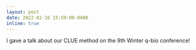 ```yaml
---
layout: post
date: 2022-02-16 15:59:00-0400
inline: true
---
```


I gave a talk about our CLUE method on the 9th Winter q-bio conference!
